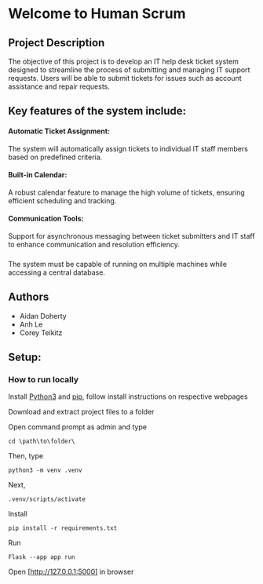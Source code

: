 # Welcome to Human Scrum
## Project Description
The objective of this project is to develop an IT help desk ticket system designed to streamline the process of submitting and managing IT support requests. Users will be able to submit tickets for issues such as account assistance and repair requests.

## Key features of the system include:
  <h4>Automatic Ticket Assignment: </h4> The system will automatically assign tickets to individual IT staff members based on predefined criteria.
  <h4>Built-in Calendar:  </h4> A robust calendar feature to manage the high volume of tickets, ensuring efficient scheduling and tracking.
  <h4>Communication Tools:  </h4> Support for asynchronous messaging between ticket submitters and IT staff to enhance communication and resolution efficiency.
<h3></h3>
The system must be capable of running on multiple machines while accessing a central database. 

## Authors
- Aidan Doherty
- Anh Le
- Corey Telkitz

## Setup:
### How to run locally

Install <a href="https://www.python.org/downloads/" target="_blank">Python3</a> and <a href="https://pypi.org/project/pip/" target="_blank">pip</a>, follow install instructions on respective webpages

Download and extract project files to a folder

Open command prompt as admin and type 
```shell
cd \path\to\folder\
```
Then, type
```shell
python3 -m venv .venv
```
Next,
```shell
.venv/scripts/activate
```
Install
```shell
pip install -r requirements.txt
```
Run
```shell
Flask --app app run
```
Open [http://127.0.0.1:5000] in browser
